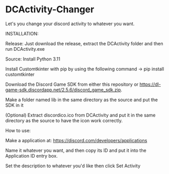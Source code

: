 # DCActivity-Changer
Let's you change your discord activity to whatever you want.

INSTALLATION:

Release: Just download the release, extract the DCActivity folder and then run DCActivity.exe

Source: 
Install Python 3.11

Install Customtkinter with pip by using the following command -> pip install customtkinter

Download the Discord Game SDK from either this repository or https://dl-game-sdk.discordapp.net/2.5.6/discord_game_sdk.zip.

Make a folder named lib in the same directory as the source and put the SDK in it

(Optional) Extract discordico.ico from DCActivity and put it in the same directory as the source to have the icon work correctly. 


How to use:

Make a application at: https://discord.com/developers/applications

Name it whatever you want, and then copy its ID and put it into the Application ID entry box.

Set the description to whatever you'd like then click Set Activity

